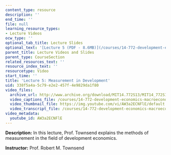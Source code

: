 ```yaml
---
content_type: resource
description: ''
end_time: ''
file: null
learning_resource_types:
- Lecture Videos
ocw_type: ''
optional_tab_title: Lecture Slides
optional_text: '[Lecture 5 (PDF - 8.6MB)](/courses/14-772-development-economics-macroeconomics-spring-2013/resources/mit14_772s13_lecture5)'
parent_title: Lecture Videos and Slides
parent_type: CourseSection
related_resources_text: ''
resource_index_text: ''
resourcetype: Video
start_time: ''
title: 'Lecture 5: Measurement in Development'
uid: 338f5a4a-5c79-e2e2-457f-4e9829da1f80
video_files:
  archive_url: http://www.archive.org/download/MIT14.772S13/MIT14_772S13_lec05_300k.mp4
  video_captions_file: /courses/14-772-development-economics-macroeconomics-spring-2013/f5a7355fe9a057169bd5d9b92cccaa39_AW3a2ECNFlE.vtt
  video_thumbnail_file: https://img.youtube.com/vi/AW3a2ECNFlE/default.jpg
  video_transcript_file: /courses/14-772-development-economics-macroeconomics-spring-2013/6483568a465b9c5fcd63ef3b29f64cc6_AW3a2ECNFlE.pdf
video_metadata:
  youtube_id: AW3a2ECNFlE
---
```


**Description:** In this lecture, Prof. Townsend explains the methods of measurement in the field of development economics.

**Instructor:** Prof. Robert M. Townsend



